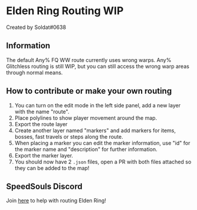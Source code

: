 # Elden Ring Routing WIP
Created by Soldat#0638
## Information
The default Any% FQ WW route currently uses wrong warps. Any% Glitchless routing is still WIP, but you can still access the wrong warp areas through normal means.
## How to contribute or make your own routing
1. You can turn on the edit mode in the left side panel, add a new layer with the name "route".
2. Place polylines to show player movement around the map.
3. Export the route layer
4. Create another layer named "markers" and add markers for items, bosses, fast travels or steps along the route.
5. When placing a marker you can edit the marker information, use "id" for the marker name and "description" for further information.
6. Export the marker layer.
7. You should now have 2 `.json` files, open a PR with both files attached so they can be added to the map!
## SpeedSouls Discord
Join [here](http://discord.speedsouls.com) to help with routing Elden Ring!

